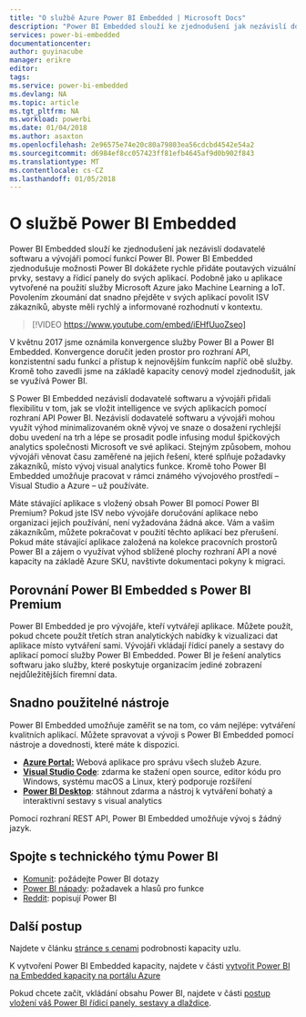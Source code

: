 ```yaml
---
title: "O službě Azure Power BI Embedded | Microsoft Docs"
description: "Power BI Embedded slouží ke zjednodušení jak nezávislí dodavatelé softwaru a vývojáři pomocí funkce Power BI, pomoci jim rychle přidáte poutavých vizuální prvky, sestavy a řídicí panely do své aplikace."
services: power-bi-embedded
documentationcenter: 
author: guyinacube
manager: erikre
editor: 
tags: 
ms.service: power-bi-embedded
ms.devlang: NA
ms.topic: article
ms.tgt_pltfrm: NA
ms.workload: powerbi
ms.date: 01/04/2018
ms.author: asaxton
ms.openlocfilehash: 2e96575e74e20c80a79803ea56cdcbd4542e54a2
ms.sourcegitcommit: d6984ef8cc057423ff81efb4645af9d0b902f843
ms.translationtype: MT
ms.contentlocale: cs-CZ
ms.lasthandoff: 01/05/2018
---
```

# <a name="about-power-bi-embedded"></a>O službě Power BI Embedded

Power BI Embedded slouží ke zjednodušení jak nezávislí dodavatelé softwaru a vývojáři pomocí funkcí Power BI. Power BI Embedded zjednodušuje možnosti Power BI dokážete rychle přidáte poutavých vizuální prvky, sestavy a řídicí panely do svých aplikací. Podobně jako u aplikace vytvořené na použití služby Microsoft Azure jako Machine Learning a IoT. Povolením zkoumání dat snadno přejděte v svých aplikací povolit ISV zákazníků, abyste měli rychlý a informované rozhodnutí v kontextu.

> [!VIDEO https://www.youtube.com/embed/iEHfUuoZseo]

V květnu 2017 jsme oznámila konvergence služby Power BI a Power BI Embedded. Konvergence doručit jeden prostor pro rozhraní API, konzistentní sadu funkcí a přístup k nejnovějším funkcím napříč obě služby. Kromě toho zavedli jsme na základě kapacity cenový model zjednodušit, jak se využívá Power BI.

S Power BI Embedded nezávislí dodavatelé softwaru a vývojáři přidali flexibilitu v tom, jak se vložit intelligence ve svých aplikacích pomocí rozhraní API Power BI. Nezávislí dodavatelé softwaru a vývojáři mohou využít výhod minimalizovaném okně vývoj ve snaze o dosažení rychlejší dobu uvedení na trh a lépe se prosadit podle infusing modul špičkových analytics společnosti Microsoft ve své aplikaci. Stejným způsobem, mohou vývojáři věnovat času zaměřené na jejich řešení, které splňuje požadavky zákazníků, místo vývoj visual analytics funkce. Kromě toho Power BI Embedded umožňuje pracovat v rámci známého vývojového prostředí – Visual Studio a Azure – už používáte.

Máte stávající aplikace s vložený obsah Power BI pomocí Power BI Premium? Pokud jste ISV nebo vývojáře doručování aplikace nebo organizaci jejich používání, není vyžadována žádná akce. Vám a vašim zákazníkům, můžete pokračovat v použití těchto aplikací bez přerušení. Pokud máte stávající aplikace založená na kolekce pracovních prostorů Power BI a zájem o využívat výhod sblížené plochy rozhraní API a nové kapacity na základě Azure SKU, navštivte dokumentaci pokyny k migraci.

## <a name="comparing-power-bi-embedded-with-power-bi-premium"></a>Porovnání Power BI Embedded s Power BI Premium

Power BI Embedded je pro vývojáře, kteří vytvářejí aplikace. Můžete použít, pokud chcete použít třetích stran analytických nabídky k vizualizaci dat aplikace místo vytváření sami. Vývojáři vkládají řídicí panely a sestavy do aplikací pomocí služby Power BI Embedded. Power BI je řešení analytics softwaru jako služby, které poskytuje organizacím jediné zobrazení nejdůležitějších firemní data.

## <a name="easy-to-use-tools"></a>Snadno použitelné nástroje

Power BI Embedded umožňuje zaměřit se na tom, co vám nejlépe: vytváření kvalitních aplikací. Můžete spravovat a vývoji s Power BI Embedded pomocí nástroje a dovednosti, které máte k dispozici.

* [**Azure Portal:**](https://portal.azure.com/) Webová aplikace pro správu všech služeb Azure.
* [**Visual Studio Code**](https://code.visualstudio.com/docs): zdarma ke stažení open source, editor kódu pro Windows, systému macOS a Linux, který podporuje rozšíření
* [**Power BI Desktop**](https://powerbi.microsoft.com/desktop/): stáhnout zdarma a nástroj k vytváření bohatý a interaktivní sestavy s visual analytics

Pomocí rozhraní REST API, Power BI Embedded umožňuje vývoj s žádný jazyk.

## <a name="engage-with-the-power-bi-engineering-team"></a>Spojte s technického týmu Power BI

* [Komunit](https://community.powerbi.com/): požádejte Power BI dotazy
* [Power BI nápady](https://ideas.powerbi.com): požadavek a hlasů pro funkce
* [Reddit](https://www.reddit.com/r/PowerBI/): popisují Power BI

## <a name="next-steps"></a>Další postup

Najdete v článku [stránce s cenami](https://azure.microsoft.com/pricing/details/power-bi-embedded/) podrobnosti kapacity uzlu.

K vytvoření Power BI Embedded kapacity, najdete v části [vytvořit Power BI na Embedded kapacity na portálu Azure](create-capacity.md)

Pokud chcete začít, vkládání obsahu Power BI, najdete v části [postup vložení váš Power BI řídicí panely, sestavy a dlaždice](https://powerbi.microsoft.com/documentation/powerbi-developer-embedding-content/).

